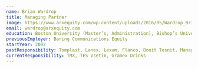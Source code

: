 ```yaml
---
name: Brian Wardrop
title: Managing Partner
image: https://www.arxequity.com/wp-content/uploads/2016/05/Wardrop_Brian_mod-e1464296711799.jpg
email: wardrop@arxequity.com
education: Boston University (Master’s, Administration), Bishop’s University (B.A., Political Science), Harvard Business School (OPM)
previousEmployer: Baring Communications Equity
startYear: 2002
pastResponsibility: Tomplast, Lanex, Lexum, Flanco, Donit Tesnit, Manag, KVK, Fincentrum, Bochemie, DC Bled
currentResponsibility: TMX, TES Vsetin, Gramex Drinks
---
```

